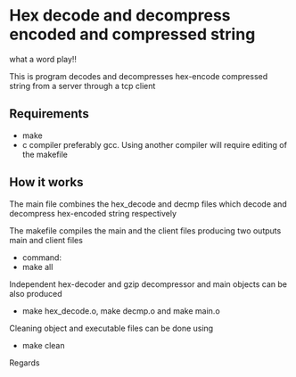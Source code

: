 # Hex decode and decompress encoded and compressed string
what a word play!!

This is program decodes and decompresses hex-encode compressed string from a server through a tcp client

## Requirements
- make 
- c compiler preferably gcc. Using another compiler will require editing of the makefile
## How it works

The main file combines the hex_decode and  decmp files which decode and decompress hex-encoded string respectively

The makefile  compiles the main and the client files producing two outputs main and 
client files

- command: 
- make all

Independent hex-decoder and gzip decompressor and main objects can be also produced  

- make hex_decode.o, make decmp.o and make main.o

Cleaning object and executable files can be done using 

- make clean 

Regards

